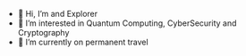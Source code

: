 - 👋 Hi, I’m and Explorer 
- 👀 I’m interested in Quantum Computing, CyberSecurity and Cryptography
- 🌱 I’m currently on permanent travel 

